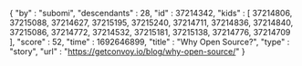 {
  "by" : "subomi",
  "descendants" : 28,
  "id" : 37214342,
  "kids" : [ 37214806, 37215088, 37214627, 37215195, 37215240, 37214711, 37214836, 37214840, 37215086, 37214772, 37214532, 37215181, 37215138, 37214776, 37214709 ],
  "score" : 52,
  "time" : 1692646899,
  "title" : "Why Open Source?",
  "type" : "story",
  "url" : "https://getconvoy.io/blog/why-open-source/"
}
